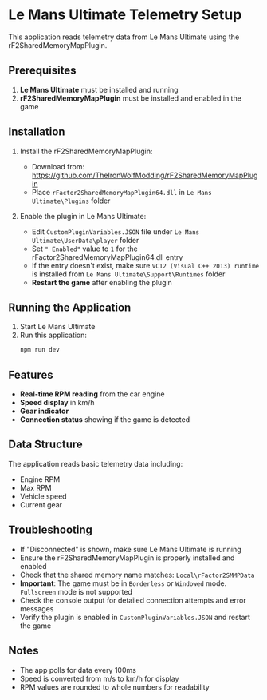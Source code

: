 # Le Mans Ultimate Telemetry Setup

This application reads telemetry data from Le Mans Ultimate using the rF2SharedMemoryMapPlugin.

## Prerequisites

1. **Le Mans Ultimate** must be installed and running
2. **rF2SharedMemoryMapPlugin** must be installed and enabled in the game

## Installation

1. Install the rF2SharedMemoryMapPlugin:
   - Download from: https://github.com/TheIronWolfModding/rF2SharedMemoryMapPlugin
   - Place `rFactor2SharedMemoryMapPlugin64.dll` in `Le Mans Ultimate\Plugins` folder

2. Enable the plugin in Le Mans Ultimate:
   - Edit `CustomPluginVariables.JSON` file under `Le Mans Ultimate\UserData\player` folder
   - Set `" Enabled"` value to `1` for the rFactor2SharedMemoryMapPlugin64.dll entry
   - If the entry doesn't exist, make sure `VC12 (Visual C++ 2013) runtime` is installed from `Le Mans Ultimate\Support\Runtimes` folder
   - **Restart the game** after enabling the plugin

## Running the Application

1. Start Le Mans Ultimate
2. Run this application:
   ```bash
   npm run dev
   ```

## Features

- **Real-time RPM reading** from the car engine
- **Speed display** in km/h
- **Gear indicator**
- **Connection status** showing if the game is detected

## Data Structure

The application reads basic telemetry data including:
- Engine RPM
- Max RPM
- Vehicle speed
- Current gear

## Troubleshooting

- If "Disconnected" is shown, make sure Le Mans Ultimate is running
- Ensure the rF2SharedMemoryMapPlugin is properly installed and enabled
- Check that the shared memory name matches: `Local\rFactor2SMMPData`
- **Important**: The game must be in `Borderless` or `Windowed` mode. `Fullscreen` mode is not supported
- Check the console output for detailed connection attempts and error messages
- Verify the plugin is enabled in `CustomPluginVariables.JSON` and restart the game

## Notes

- The app polls for data every 100ms
- Speed is converted from m/s to km/h for display
- RPM values are rounded to whole numbers for readability
